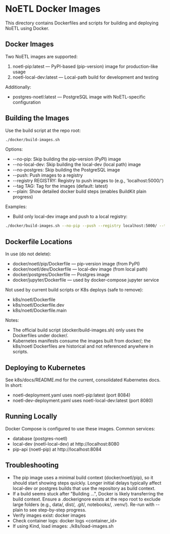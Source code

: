 # NoETL Docker Images

This directory contains Dockerfiles and scripts for building and deploying NoETL using Docker.

## Docker Images

Two NoETL images are supported:

1. noetl-pip:latest — PyPI-based (pip-version) image for production-like usage
2. noetl-local-dev:latest — Local-path build for development and testing

Additionally:
- postgres-noetl:latest — PostgreSQL image with NoETL-specific configuration

## Building the Images

Use the build script at the repo root:

```bash
./docker/build-images.sh
```

Options:
- --no-pip: Skip building the pip-version (PyPI) image
- --no-local-dev: Skip building the local-dev (local path) image
- --no-postgres: Skip building the PostgreSQL image
- --push: Push images to a registry
- --registry REGISTRY: Registry to push images to (e.g., 'localhost:5000/')
- --tag TAG: Tag for the images (default: latest)
- --plain: Show detailed docker build steps (enables BuildKit plain progress)

Examples:
- Build only local-dev image and push to a local registry:
```bash
./docker/build-images.sh --no-pip --push --registry localhost:5000/ --tag dev
```

## Dockerfile Locations

In use (do not delete):
- docker/noetl/pip/Dockerfile — pip-version image (from PyPI)
- docker/noetl/dev/Dockerfile — local-dev image (from local path)
- docker/postgres/Dockerfile — Postgres image
- docker/jupyter/Dockerfile — used by docker-compose jupyter service

Not used by current build scripts or K8s deploys (safe to remove):
- k8s/noetl/Dockerfile
- k8s/noetl/Dockerfile.dev
- k8s/noetl/Dockerfile.main

Notes:
- The official build script (docker/build-images.sh) only uses the Dockerfiles under docker/.
- Kubernetes manifests consume the images built from docker/; the k8s/noetl Dockerfiles are historical and not referenced anywhere in scripts.

## Deploying to Kubernetes

See k8s/docs/README.md for the current, consolidated Kubernetes docs. In short:
- noetl-deployment.yaml uses noetl-pip:latest (port 8084)
- noetl-dev-deployment.yaml uses noetl-local-dev:latest (port 8080)

## Running Locally

Docker Compose is configured to use these images. Common services:
- database (postgres-noetl)
- local-dev (noetl-local-dev) at http://localhost:8080
- pip-api (noetl-pip) at http://localhost:8084

## Troubleshooting

- The pip image uses a minimal build context (docker/noetl/pip), so it should start showing steps quickly. Longer initial delays typically affect local-dev or postgres builds that use the repository as build context.
- If a build seems stuck after "Building ...", Docker is likely transferring the build context. Ensure a .dockerignore exists at the repo root to exclude large folders (e.g., data/, dist/, .git/, notebooks/, .venv/). Re-run with --plain to see step-by-step progress.
- Verify images exist: docker images
- Check container logs: docker logs <container_id>
- If using Kind, load images: ./k8s/load-images.sh